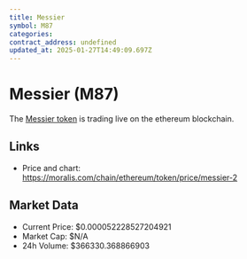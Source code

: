 ```yaml
---
title: Messier
symbol: M87
categories: 
contract_address: undefined
updated_at: 2025-01-27T14:49:09.697Z
---
```


# Messier (M87)
The [Messier token](https://moralis.com/chain/ethereum/token/price/messier-2) is trading live on the ethereum blockchain.

## Links
- Price and chart: https://moralis.com/chain/ethereum/token/price/messier-2

## Market Data
- Current Price: $0.000052228527204921
- Market Cap: $N/A
- 24h Volume: $366330.368866903

